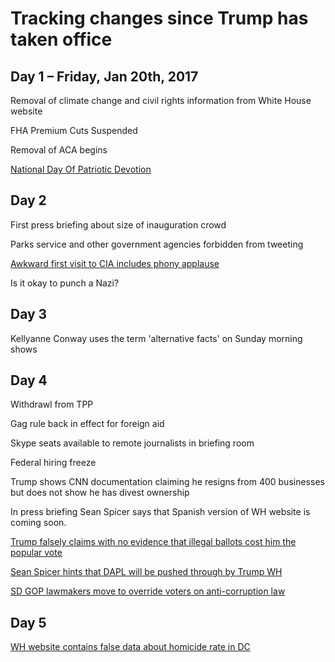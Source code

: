 # Tracking changes since Trump has taken office

## Day 1 – Friday, Jan 20th, 2017
Removal of climate change and civil rights information from White House website

FHA Premium Cuts Suspended

Removal of ACA begins

[National Day Of Patriotic Devotion](https://s3.amazonaws.com/public-inspection.federalregister.gov/2017-01798.pdf)

## Day 2
First press briefing  about size of inauguration crowd

Parks service and other government agencies forbidden from tweeting

[Awkward first visit to CIA includes phony applause](http://www.thedailybeast.com/cheats/2017/01/23/cbs-trump-brought-cheerers-to-cia-visit.html)

Is it okay to punch a Nazi?

## Day 3
Kellyanne Conway uses the term 'alternative facts' on Sunday morning shows

## Day 4
Withdrawl from TPP

Gag rule back in effect for foreign aid

Skype seats available to remote journalists in briefing room

Federal hiring freeze

Trump shows CNN documentation claiming he resigns from 400 businesses but does not show he has divest ownership

In press briefing Sean Spicer says that Spanish version of WH website is coming soon.

[Trump falsely claims with no evidence that illegal ballots cost him the popular vote](https://www.washingtonpost.com/news/post-politics/wp/2017/01/23/at-white-house-trump-tells-congressional-leaders-3-5-million-illegal-ballots-cost-him-the-popular-vote)

[Sean Spicer hints that DAPL will be pushed through by Trump WH](http://www.independent.co.uk/news/world/americas/donald-trump-press-conference-dakota-access-pipline-sean-spicer-white-house-a7542481.html)

[SD GOP lawmakers move to override voters on anti-corruption law](https://twitter.com/kylegriffin1/status/823885038324510723)

## Day 5
[WH website contains false data about homicide rate in DC](https://twitter.com/michaelhayes/status/823649555472404488)

